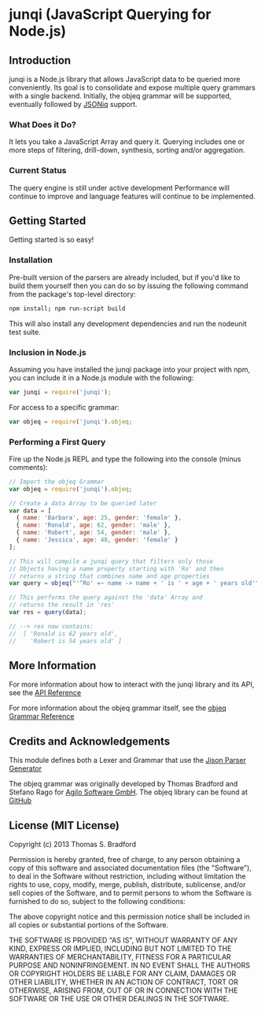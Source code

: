 # junqi (JavaScript Querying for Node.js)

## Introduction
junqi is a Node.js library that allows JavaScript data to be queried more conveniently.  Its goal is to consolidate and expose multiple query grammars with a single backend.  Initially, the objeq grammar will be supported, eventually followed by [JSONiq](http://www.jsoniq.org/) support.

### What Does it Do?
It lets you take a JavaScript Array and query it.  Querying includes one or more steps of filtering, drill-down, synthesis, sorting and/or aggregation.

### Current Status
The query engine is still under active development  Performance will continue to improve and language features will continue to be implemented.

## Getting Started
Getting started is so easy!

### Installation
Pre-built version of the parsers are already included, but if you'd like to build them yourself then you can do so by issuing the following command from the package's top-level directory:

```bash
npm install; npm run-script build
```

This will also install any development dependencies and run the nodeunit test suite.

### Inclusion in Node.js
Assuming you have installed the junqi package into your project with npm, you can include it in a Node.js module with the following:

```javascript
var junqi = require('junqi');
```

For access to a specific grammar:

```javascript
var objeq = require('junqi').objeq;
```

### Performing a First Query
Fire up the Node.js REPL and type the following into the console (minus comments):

```javascript
// Import the objeq Grammar
var objeq = require('junqi').objeq;

// Create a data Array to be queried later
var data = [
  { name: 'Barbara', age: 25, gender: 'female' },
  { name: 'Ronald', age: 62, gender: 'male' },
  { name: 'Robert', age: 54, gender: 'male' },
  { name: 'Jessica', age: 48, gender: 'female' }
];

// This will compile a junqi query that filters only those
// Objects having a name property starting with 'Ro' and then
// returns a string that combines name and age properties
var query = objeq("'^Ro' =~ name -> name + ' is ' + age + ' years old'");

// This performs the query against the 'data' Array and
// returns the result in 'res'
var res = query(data);

// --> res now contains:
//  [ 'Ronald is 62 years old',
//    'Robert is 54 years old' ]
```

## More Information
For more information about how to interact with the junqi library and its API, see the [API Reference](doc/API-Reference.md)

For more information about the objeq grammar itself, see the [objeq Grammar Reference](doc/Objeq-Reference.md)

## Credits and Acknowledgements
This module defines both a Lexer and Grammar that use the [Jison Parser Generator](http://zaach.github.com/jison/)

The objeq grammar was originally developed by Thomas Bradford and Stefano Rago for [Agilo Software GmbH](http://www.agilosoftware.com/).  The objeq library can be found at [GitHub](http://github.com/agilosoftware/objeq)

## License (MIT License)
Copyright (c) 2013 Thomas S. Bradford

Permission is hereby granted, free of charge, to any person
obtaining a copy of this software and associated documentation
files (the "Software"), to deal in the Software without
restriction, including without limitation the rights to use,
copy, modify, merge, publish, distribute, sublicense, and/or
sell copies of the Software, and to permit persons to whom the
Software is furnished to do so, subject to the following
conditions:

The above copyright notice and this permission notice shall be
included in all copies or substantial portions of the Software.

THE SOFTWARE IS PROVIDED "AS IS", WITHOUT WARRANTY OF ANY KIND,
EXPRESS OR IMPLIED, INCLUDING BUT NOT LIMITED TO THE WARRANTIES
OF MERCHANTABILITY, FITNESS FOR A PARTICULAR PURPOSE AND
NONINFRINGEMENT. IN NO EVENT SHALL THE AUTHORS OR COPYRIGHT
HOLDERS BE LIABLE FOR ANY CLAIM, DAMAGES OR OTHER LIABILITY,
WHETHER IN AN ACTION OF CONTRACT, TORT OR OTHERWISE, ARISING
FROM, OUT OF OR IN CONNECTION WITH THE SOFTWARE OR THE USE OR
OTHER DEALINGS IN THE SOFTWARE.
